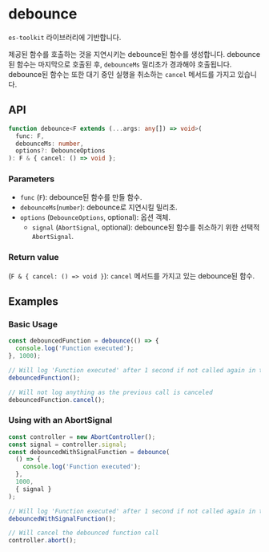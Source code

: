 # debounce

`es-toolkit` 라이브러리에 기반합니다.

제공된 함수를 호출하는 것을 지연시키는 debounce된 함수를 생성합니다.
debounce된 함수는 마지막으로 호출된 후, `debounceMs` 밀리초가 경과해야 호출됩니다.
debounce된 함수는 또한 대기 중인 실행을 취소하는 `cancel` 메서드를 가지고 있습니다.

## API

```typescript
function debounce<F extends (...args: any[]) => void>(
  func: F,
  debounceMs: number,
  options?: DebounceOptions
): F & { cancel: () => void };
```

### Parameters

- `func` (`F`): debounce된 함수를 만들 함수.
- `debounceMs`(`number`): debounce로 지연시킬 밀리초.
- `options` (`DebounceOptions`, optional): 옵션 객체.
  - `signal` (`AbortSignal`, optional): debounce된 함수를 취소하기 위한 선택적 `AbortSignal`.

### Return value

(`F & { cancel: () => void }`): `cancel` 메서드를 가지고 있는 debounce된 함수.

## Examples

### Basic Usage

```ts
const debouncedFunction = debounce(() => {
  console.log('Function executed');
}, 1000);

// Will log 'Function executed' after 1 second if not called again in that time
debouncedFunction();

// Will not log anything as the previous call is canceled
debouncedFunction.cancel();
```

### Using with an AbortSignal

```ts
const controller = new AbortController();
const signal = controller.signal;
const debouncedWithSignalFunction = debounce(
  () => {
    console.log('Function executed');
  },
  1000,
  { signal }
);

// Will log 'Function executed' after 1 second if not called again in that time
debouncedWithSignalFunction();

// Will cancel the debounced function call
controller.abort();
```
